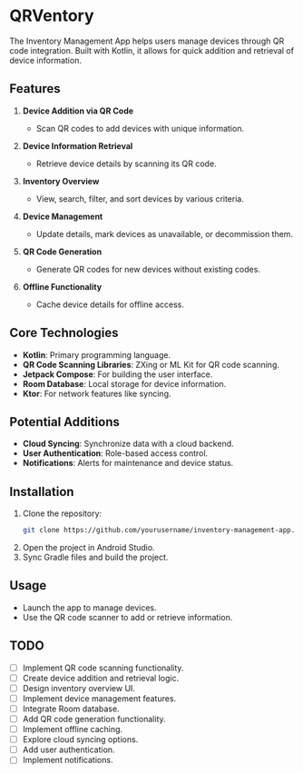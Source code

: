 # QRVentory
The Inventory Management App helps users manage devices through QR code integration. Built with Kotlin, it allows for quick addition and retrieval of device information.

## Features

1. **Device Addition via QR Code**
   - Scan QR codes to add devices with unique information.

2. **Device Information Retrieval**
   - Retrieve device details by scanning its QR code.

3. **Inventory Overview**
   - View, search, filter, and sort devices by various criteria.

4. **Device Management**
   - Update details, mark devices as unavailable, or decommission them.

5. **QR Code Generation**
   - Generate QR codes for new devices without existing codes.

6. **Offline Functionality**
   - Cache device details for offline access.

## Core Technologies

- **Kotlin**: Primary programming language.
- **QR Code Scanning Libraries**: ZXing or ML Kit for QR code scanning.
- **Jetpack Compose**: For building the user interface.
- **Room Database**: Local storage for device information.
- **Ktor**: For network features like syncing.

## Potential Additions

- **Cloud Syncing**: Synchronize data with a cloud backend.
- **User Authentication**: Role-based access control.
- **Notifications**: Alerts for maintenance and device status.

## Installation

1. Clone the repository:
   ```bash
   git clone https://github.com/yourusername/inventory-management-app.git
2. Open the project in Android Studio.
3. Sync Gradle files and build the project.

## Usage

- Launch the app to manage devices.
- Use the QR code scanner to add or retrieve information.

## TODO

- [ ] Implement QR code scanning functionality.
- [ ] Create device addition and retrieval logic.
- [ ] Design inventory overview UI.
- [ ] Implement device management features.
- [ ] Integrate Room database.
- [ ] Add QR code generation functionality.
- [ ] Implement offline caching.
- [ ] Explore cloud syncing options.
- [ ] Add user authentication.
- [ ] Implement notifications.
